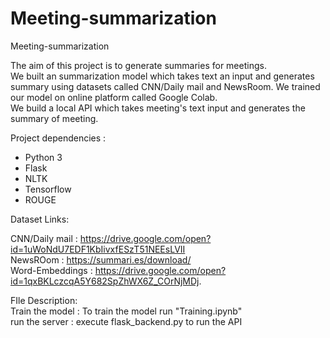 # Meeting-summarization
Meeting-summarization

The aim of this project is to generate summaries for meetings.  
We built an summarization model which takes text an input and generates summary using datasets called CNN/Daily mail and NewsRoom. We trained our model on online platform called Google Colab.  
We build a local API which takes meeting's text input and generates the summary of meeting.

Project dependencies :

* Python 3
* Flask
* NLTK
* Tensorflow
* ROUGE

Dataset Links:

CNN/Daily mail   : https://drive.google.com/open?id=1uWoNdU7EDF1KbIivxfESzT51NEEsLVII  
NewsROom 	     : https://summari.es/download/  
Word-Embeddings  : https://drive.google.com/open?id=1qxBKLczcqA5Y682SpZhWX6Z_COrNjMDj. 

FIle Description:   
Train the model : To train the model run "Training.ipynb"  
run the server  : execute flask_backend.py to run the API  
